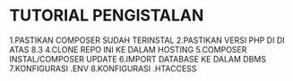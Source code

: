 TUTORIAL PENGISTALAN 
===================
1.PASTIKAN COMPOSER SUDAH TERINSTAL
2.PASTIKAN VERSI PHP DI DI ATAS 8.3
4.CLONE REPO INI KE DALAM HOSTING 
5.COMPOSER INSTAL/COMPOSER UPDATE
6.IMPORT DATABASE KE DALAM DBMS
7.KONFIGURASI .ENV
8.KONFIGURASI .HTACCESS
